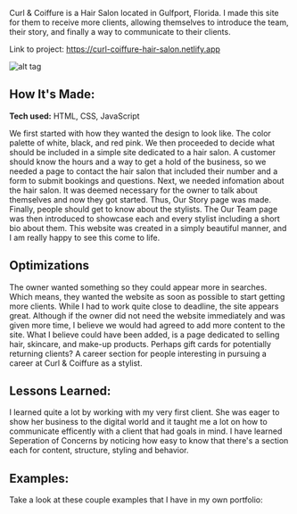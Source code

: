 Curl & Coiffure is a Hair Salon located in Gulfport, Florida. I made this site for them to receive more clients, allowing themselves to introduce the team, their story, and finally a way to communicate to their clients.

Link to project: https://curl-coiffure-hair-salon.netlify.app

![alt tag](https://cristianroblero.netlify.app/images/fulls/curl-coiffure-hair-salon.png)

## How It's Made:

**Tech used:** HTML, CSS, JavaScript

We first started with how they wanted the design to look like. The color palette of white, black, and red pink. We then proceeded to decide what should be included in a simple site dedicated to a hair salon. A customer should know the hours and a way to get a hold of the business, so we needed a page to contact the hair salon that included their number and a form to submit bookings and questions. Next, we needed infomation about the hair salon. It was deemed necessary for the owner to talk about themselves and now they got started. Thus, Our Story page was made. Finally, people should get to know about the stylists. The Our Team page was then introduced to showcase each and every stylist including a short bio about them. This website was created in a simply beautiful manner, and I am really happy to see this come to life. 

## Optimizations

The owner wanted something so they could appear more in searches. Which means, they wanted the website as soon as possible to start getting more clients. While I had to work quite close to deadline, the site appears great. Although if the owner did not need the website immediately and was given more time, I believe we would had agreed to add more content to the site. What I believe could have been added, is a page dedicated to selling hair, skincare, and make-up products. Perhaps gift cards for potentially returning clients? A career section for people interesting in pursuing a career at Curl & Coiffure as a stylist.

## Lessons Learned:

I learned quite a lot by working with my very first client. She was eager to show her business to the digital world and it taught me a lot on how to communicate efficently with a client that had goals in mind. I have learned Seperation of Concerns by noticing how easy to know that there's a section each for content, structure, styling and behavior.

## Examples:
Take a look at these couple examples that I have in my own portfolio:

